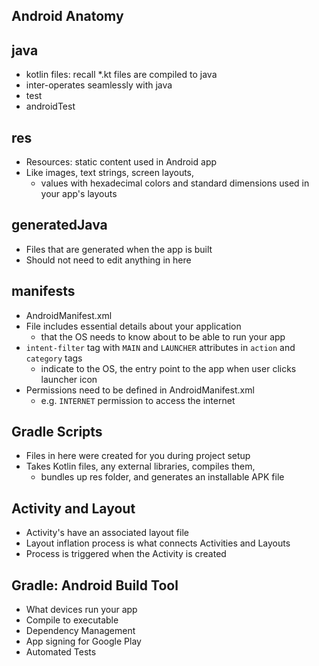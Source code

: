 ## Android Anatomy

## java

- kotlin files: recall *.kt files are compiled to java
- inter-operates seamlessly with java
- test
- androidTest

## res

- Resources: static content used in Android app
- Like images, text strings, screen layouts, 
  - values with hexadecimal colors and standard dimensions used in your app's layouts

## generatedJava

- Files that are generated when the app is built
- Should not need to edit anything in here

## manifests

- AndroidManifest.xml
- File includes essential details about your application
  - that the OS needs to know about to be able to run your app
- `intent-filter` tag with `MAIN` and `LAUNCHER` attributes in `action` and `category` tags
  - indicate to the OS, the entry point to the app when user clicks launcher icon
- Permissions need to be defined in AndroidManifest.xml
  - e.g. `INTERNET` permission to access the internet

## Gradle Scripts

- Files in here were created for you during project setup
- Takes Kotlin files, any external libraries, compiles them, 
  - bundles up res folder, and generates an installable APK file

## Activity and Layout

- Activity's have an associated layout file
- Layout inflation process is what connects Activities and Layouts
- Process is triggered when the Activity is created

## Gradle: Android Build Tool

- What devices run your app
- Compile to executable
- Dependency Management
- App signing for Google Play
- Automated Tests

